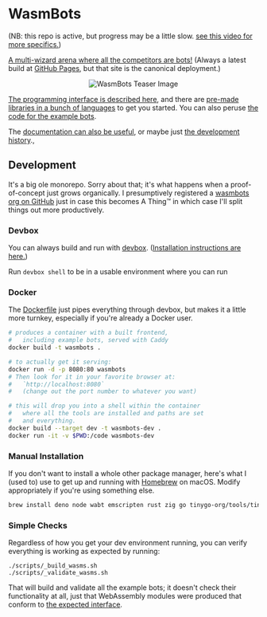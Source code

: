 # WasmBots

(NB: this repo is active, but progress may be a little slow. [see this video for more specifics.](https://www.youtube.com/watch?v=rcWSoCT37MQ))

[A multi-wizard arena where all the competitors are bots!](https://shaneliesegang.com/projects/wasmbots/) (Always a latest build at [GitHub Pages](https://sjml.github.io/wasmbots/), but that site is the canonical deployment.)

<p align="center"><img src="https://github.com/sjml/wasmbots/raw/main/art/misc/wasmbots-tease.gif" alt="WasmBots Teaser Image"></p>

[The programming interface is described here](./docs/interface.md), and there are [pre-made libraries in a bunch of languages](./libraries/) to get you started. You can also peruse [the code for the example bots](./example_bots_src/). 

The [documentation can also be useful](./docs/), or maybe just [the development history](./docs/history.md)., 

## Development

It's a big ole monorepo. Sorry about that; it's what happens when a proof-of-concept just grows organically. I presumptively registered a [wasmbots org on GitHub](https://github.com/wasmbots) just in case this becomes A Thing™ in which case I'll split things out more productively. 


### Devbox
You can always build and run with [devbox](https://www.jetify.com/devbox). ([Installation instructions are here.](https://www.jetify.com/docs/devbox/installing_devbox/)) 

Run `devbox shell` to be in a usable environment where you can run 


### Docker
The [Dockerfile](./Dockerfile) just pipes everything through devbox, but makes it a little more turnkey, especially if you're already a Docker user. 

```sh
# produces a container with a built frontend, 
#   including example bots, served with Caddy
docker build -t wasmbots .

# to actually get it serving:
docker run -d -p 8080:80 wasmbots
# Then look for it in your favorite browser at:
#   `http://localhost:8080`
#   (change out the port number to whatever you want)
```

```sh
# this will drop you into a shell within the container
#   where all the tools are installed and paths are set
#   and everything. 
docker build --target dev -t wasmbots-dev .
docker run -it -v $PWD:/code wasmbots-dev
```


### Manual Installation
If you don't want to install a whole other package manager, here's what I (used to) use to get up and running with [Homebrew](https://brew.sh/) on macOS. Modify appropriately if you're using something else. 


```sh
brew install deno node wabt emscripten rust zig go tinygo-org/tools/tinygo
```

### Simple Checks
Regardless of how you get your dev environment running, you can verify everything is working as expected by running:

```
./scripts/_build_wasms.sh
./scripts/_validate_wasms.sh
```

That will build and validate all the example bots; it doesn't check their functionality at all, just that WebAssembly modules were produced that conform to [the expected interface](./engine/src/data/guestAPI.json).

